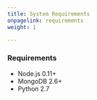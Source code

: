 ```yaml
---
title: System Requirements
onpagelink: requirements
weight: 1

---
```


### Requirements

- Node.js 0.11+
- MongoDB 2.6+
- Python 2.7
 